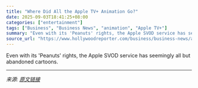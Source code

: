 ```yaml
---
title: "Where Did All the Apple TV+ Animation Go?"
date: 2025-09-03T18:41:25+08:00
categories: ["entertainment"]
tags: ["Business", "Business News", "animation", "Apple TV+"]
summary: "Even with its 'Peanuts' rights, the Apple SVOD service has seemingly all but abandoned cartoons."
source_url: "https://www.hollywoodreporter.com/business/business-news/apple-tv-plus-quits-animation-1236360178/"
---
```


Even with its 'Peanuts' rights, the Apple SVOD service has seemingly all but abandoned cartoons.

---

*来源: [原文链接](https://www.hollywoodreporter.com/business/business-news/apple-tv-plus-quits-animation-1236360178/)*
